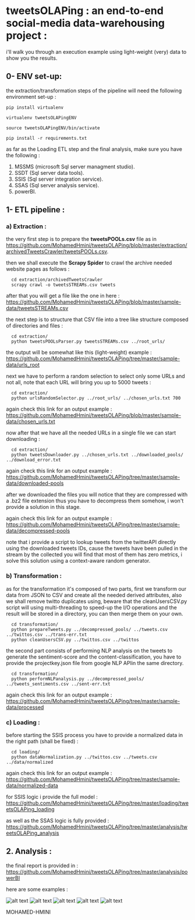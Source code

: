 # tweetsOLAPing : an end-to-end social-media data-warehousing project :

i'll walk you through an execution example using light-weight (very) data to show you the results.

## 0- ENV set-up:

the extraction/transformation steps of the pipeline will need the following environment set-up :
```shell
pip install virtualenv
```
```shell
virtualenv tweetsOLAPingENV
```
```shell
source tweetsOLAPingENV/bin/activate
```
```shell
pip install -r requirements.txt
```

as far as the Loading ETL step and the final analysis, make sure you have the following :
1. MSSMS (microsoft Sql server managment studio).
2. SSDT (Sql server data tools).
3. SSIS (Sql server integration service).
4. SSAS (Sql server analysis service).
5. powerBI.

## 1- ETL pipeline : 
### a) Extraction :

the very first step is to prepare the <b>tweetsPOOLs.csv</b> file as in https://github.com/MohamedHmini/tweetsOLAPing/blob/master/extraction/archivedTweetsCrawler/tweetsPOOLs.csv.

then we shall execute the <b>Scrapy Spider</b> to crawl the archive needed website pages as follows : 

```shell
  cd extraction/archivedTweetsCrawler
  scrapy crawl -o tweetsSTREAMs.csv tweets
```
after that you will get a file like the one in here : https://github.com/MohamedHmini/tweetsOLAPing/blob/master/sample-data/tweetsSTREAMs.csv

the next step is to structure that CSV file into a tree like structure composed of directories and files :
```shell
  cd extraction/
  python tweetsPOOLsParser.py tweetsSTREAMs.csv ../root_urls/
```
the output will be somewhat like this (light-weight) example : https://github.com/MohamedHmini/tweetsOLAPing/tree/master/sample-data/urls_root

next we have to perform a random selection to select only some URLs and not all, note that each URL will bring you up to 5000 tweets :

```shell
  cd extraction/
  python urlsRandomSelector.py ../root_urls/ ../chosen_urls.txt 700
```

again check this link for an output example : https://github.com/MohamedHmini/tweetsOLAPing/blob/master/sample-data/chosen_urls.txt

now after that we have all the needed URLs in a single file we can start downloading :

```shell
  cd extraction/
  python tweetsDownloader.py ../chosen_urls.txt ../downloaded_pools/ ../download_error.txt
```

again check this link for an output example : https://github.com/MohamedHmini/tweetsOLAPing/tree/master/sample-data/downloaded-pools

after we downloaded the files you will notice that they are compressed with a .bz2 file extension thus you have to decompress them somehow, i won't provide a solution in this stage.

again check this link for an output example : https://github.com/MohamedHmini/tweetsOLAPing/tree/master/sample-data/decompressed-pools

note that i provide a script to lookup tweets from the twitterAPI directly using the downloaded tweets IDs, cause the tweets have been pulled in the stream by the collected you will find that most of them has zero metrics, i solve this solution using a context-aware random generator.

### b) Transformation :

as for the transformation it's composed of two parts, first we transform our data from JSON to CSV and create all the needed derived attributes, also we shall remove twitto duplicates using, beware that the cleanUsersCSV.py script will using multi-threading to speed-up the I/O operations and the result will be stored in a directory, you can then merge them on your own.

```shell
  cd transformation/
  python prepareTweets.py ../decompressed_pools/ ../tweets.csv ../twittos.csv ../trans-err.txt
  python cleanUsersCSV.py ../twittos.csv ../twittos
```

the second part consists of performing NLP analysis on the tweets to generate the sentiment-score and the content-classification, you have to provide the projectkey.json file from google NLP APIin the same directory.

```shell
  cd transformation/
  python performNLPanalysis.py ../decompressed_pools/ ../tweets_sentiments.csv ../sent-err.txt
```

again check this link for an output example : https://github.com/MohamedHmini/tweetsOLAPing/tree/master/sample-data/processed

### c) Loading :

before starting the SSIS process you have to provide a normalized data in the right path (shall be fixed) :

```shell
  cd loading/
  python dataNormalization.py ../twittos.csv ../tweets.csv ../data/normalized
```

again check this link for an output example : https://github.com/MohamedHmini/tweetsOLAPing/tree/master/sample-data/normalized-data

for SSIS logic i provide the full model : https://github.com/MohamedHmini/tweetsOLAPing/tree/master/loading/tweetsOLAPing_loading

as well as the SSAS logic is fully provided : https://github.com/MohamedHmini/tweetsOLAPing/tree/master/analysis/tweetsOLAPing_analysis

## 2. Analysis :

the final report is provided in : https://github.com/MohamedHmini/tweetsOLAPing/tree/master/analysis/powerBI

here are some examples :

![alt text](analysis-example/analysis1.gif)
![alt text](analysis-example/analysis2.gif)
![alt text](analysis-example/analysis3.gif)
![alt text](analysis-example/analysis4.gif)
![alt text](analysis-example/analysis5.gif)


<bold> MOHAMED-HMINI </bold>
